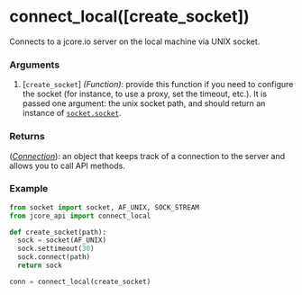 # connect_local([create_socket])

Connects to a jcore.io server on the local machine via UNIX socket.

### Arguments

1. [`create_socket`] *(Function)*: provide this function if you need to configure the socket (for instance, to use a
proxy, set the timeout, etc.).  It is passed one argument: the unix socket path, and should return an instance of
[`socket.socket`](http://devdocs.io/python/library/socket#socket.socket).

### Returns

([*Connection*](Connection/README.md)): an object that keeps track of a connection to the server and allows you to call API
methods.

### Example

```py
from socket import socket, AF_UNIX, SOCK_STREAM
from jcore_api import connect_local

def create_socket(path):
  sock = socket(AF_UNIX)
  sock.settimeout(30)
  sock.connect(path)
  return sock

conn = connect_local(create_socket)
```
